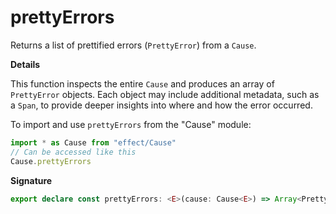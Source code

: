 # prettyErrors

Returns a list of prettified errors (`PrettyError`) from a `Cause`.

**Details**

This function inspects the entire `Cause` and produces an array of
`PrettyError` objects. Each object may include additional metadata, such as a
`Span`, to provide deeper insights into where and how the error occurred.

To import and use `prettyErrors` from the "Cause" module:

```ts
import * as Cause from "effect/Cause"
// Can be accessed like this
Cause.prettyErrors
```

**Signature**

```ts
export declare const prettyErrors: <E>(cause: Cause<E>) => Array<PrettyError>
```

